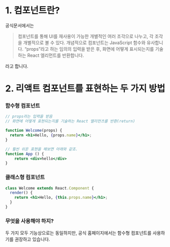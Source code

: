# 1. 컴포넌트란?
공식문서에서는
> 컴포넌트를 통해 UI를 재사용이 가능한 개별적인 여러 조각으로 나누고, 각 조각을 개별적으로 볼 수 있다. 개념적으로 컴포넌트는 JavaScript 함수와 유사합니다. “props”라고 하는 임의의 입력을 받은 후, 화면에 어떻게 표시되는지를 기술하는 React 엘리먼트를 반환합니다.

라고 합니다.



# 2. 리액트 컴포넌트를 표현하는 두 가지 방법
### **함수형 컴포넌트**  
```jsx
// props라는 입력을 받음
// 화면에 어떻게 표현되는지를 기술하는 React 엘리먼츠를 반환(return)

function Welcome(props) {
  return <h1>Hello, {props.name}</h1>;
}

// 훨씬 쉬운 표현을 해보면 아래와 같죠.
function App () {
	return <div>hello</div>
}
```  

### **클래스형 컴포넌트**
```jsx
class Welcome extends React.Component {
  render() {
    return <h1>Hello, {this.props.name}</h1>;
  }
}
```

### **무엇을 사용해야 하지?**
두 가지 모두 기능상으로는 동일하지만, 공식 홈페이지에서는 함수형 컴포넌트를 사용하기를 권장하고 있습니다.


